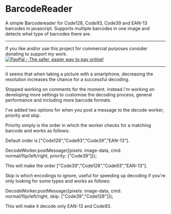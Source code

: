 BarcodeReader
=============

A simple Barcodereader for Code128, Code93, Code39 and EAN-13 barcodes in javascript.
Supports multiple barcodes in one image and detects what type of barcodes there are.

***
If you like and/or use this project for commercial purposes consider donating to support my work.  
<a href="https://www.paypal.com/cgi-bin/webscr?cmd=_s-xclick&hosted_button_id=G5G3LGA8QRA6S"><img src="https://www.paypal.com/en_US/i/btn/btn_donateCC_LG.gif" alt="PayPal - The safer, easier way to pay online!" /></a>
***

It seems that when taking a picture with a smartphone, decreasing the resolution increases the chance
for a successful decoding.

Stopped working on comments for the moment.
instead i'm working on developing more settings to customise the decoding process, general performance and including more barcode formats.

I've added two options for when you post a message to the decode worker, priority and skip.

Priority simply is the order in which the worker checks for a matching barcode and works as follows:

Default order is ["Code128","Code93","Code39","EAN-13"].

DecodeWorker.postMessage({pixels: image-data, cmd: normal/flip/left/right, priority: ["Code39"]});

This will make the order ["Code39","Code128","Code93","EAN-13"].

Skip is which encodings to ignore, useful for speeding up decoding if you're only looking for some types and works as follows:

DecodeWorker.postMessage({pixels: image-data, cmd: normal/flip/left/right, skip: ["Code39","Code128"]});

This will make it decode only EAN-13 and Code93.
